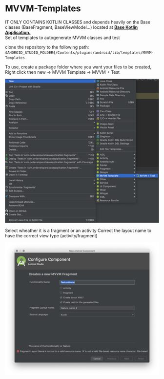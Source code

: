 # MVVM-Templates
IT ONLY CONTAINS KOTLIN CLASSES and depends heavily on the Base classes (BaseFragment, BaseViewModel...) located at 
[**Base Kotlin Application.**](https://github.com/CamiloVega/BaseKotlinApplication)<br>
Set of templates to autogenerate MVVM classes and test

clone the repository to the following path: 
`$ANDROID_STUDIO_FOLDER$/Contents/plugins/android/lib/templates/MVVM-Templates`

To use, create a package folder where you want your files to be created, Right click then new -> MVVM Template -> MVVM + Test

![Debug drawer](images/android-studio-screenshot.png)

Select wheather it is a fragment or an activity
Correct the layout name to have the correct view type (activity/fragment)

![Template](images/template.png)

